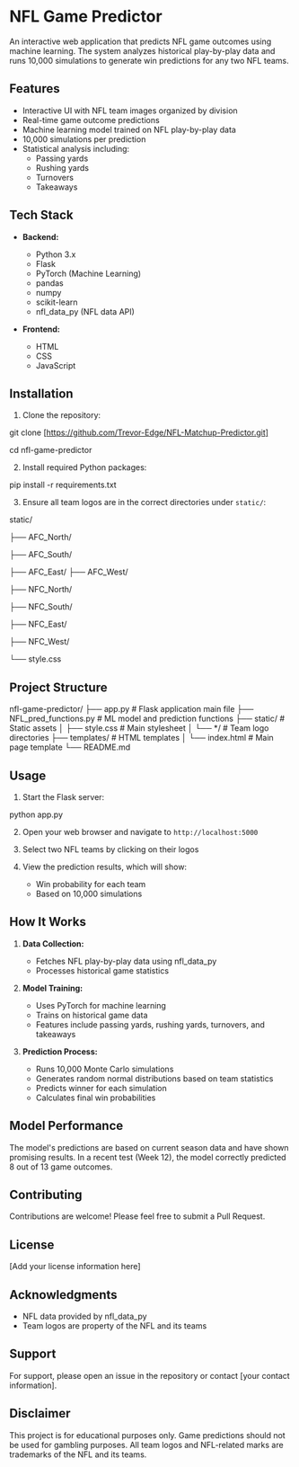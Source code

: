 # NFL Game Predictor

An interactive web application that predicts NFL game outcomes using machine learning. The system analyzes historical play-by-play data and runs 10,000 simulations to generate win predictions for any two NFL teams.

## Features

- Interactive UI with NFL team images organized by division
- Real-time game outcome predictions
- Machine learning model trained on NFL play-by-play data
- 10,000 simulations per prediction
- Statistical analysis including:
  - Passing yards
  - Rushing yards
  - Turnovers
  - Takeaways

## Tech Stack

- **Backend:**
  - Python 3.x
  - Flask
  - PyTorch (Machine Learning)
  - pandas
  - numpy
  - scikit-learn
  - nfl_data_py (NFL data API)

- **Frontend:**
  - HTML
  - CSS
  - JavaScript

## Installation

1. Clone the repository:

git clone [https://github.com/Trevor-Edge/NFL-Matchup-Predictor.git]

cd nfl-game-predictor

2. Install required Python packages:

pip install -r requirements.txt

3. Ensure all team logos are in the correct directories under `static/`:

static/

├── AFC_North/

├── AFC_South/

├── AFC_East/
├── AFC_West/

├── NFC_North/

├── NFC_South/

├── NFC_East/

├── NFC_West/

└── style.css

## Project Structure

nfl-game-predictor/
├── app.py                 # Flask application main file
├── NFL_pred_functions.py  # ML model and prediction functions
├── static/               # Static assets
│   ├── style.css        # Main stylesheet
│   └── */               # Team logo directories
├── templates/           # HTML templates
│   └── index.html      # Main page template
└── README.md

## Usage

1. Start the Flask server:

python app.py

2. Open your web browser and navigate to `http://localhost:5000`

3. Select two NFL teams by clicking on their logos

4. View the prediction results, which will show:
   - Win probability for each team
   - Based on 10,000 simulations

## How It Works

1. **Data Collection:**
   - Fetches NFL play-by-play data using nfl_data_py
   - Processes historical game statistics

2. **Model Training:**
   - Uses PyTorch for machine learning
   - Trains on historical game data
   - Features include passing yards, rushing yards, turnovers, and takeaways

3. **Prediction Process:**
   - Runs 10,000 Monte Carlo simulations
   - Generates random normal distributions based on team statistics
   - Predicts winner for each simulation
   - Calculates final win probabilities

## Model Performance

The model's predictions are based on current season data and have shown promising results. In a recent test (Week 12), the model correctly predicted 8 out of 13 game outcomes.

## Contributing

Contributions are welcome! Please feel free to submit a Pull Request.

## License

[Add your license information here]

## Acknowledgments

- NFL data provided by nfl_data_py
- Team logos are property of the NFL and its teams

## Support

For support, please open an issue in the repository or contact [your contact information].

## Disclaimer

This project is for educational purposes only. Game predictions should not be used for gambling purposes. All team logos and NFL-related marks are trademarks of the NFL and its teams.
